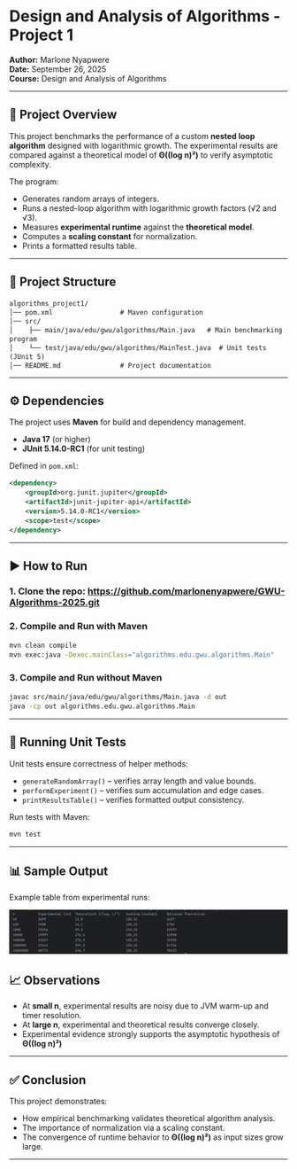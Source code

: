 # Design and Analysis of Algorithms - Project 1

**Author:** Marlone Nyapwere  
**Date:** September 26, 2025  
**Course:** Design and Analysis of Algorithms  

---

## 📌 Project Overview

This project benchmarks the performance of a custom **nested loop algorithm** designed with logarithmic growth. The experimental results are compared against a theoretical model of **Θ((log n)²)** to verify asymptotic complexity.

The program:

- Generates random arrays of integers.
- Runs a nested-loop algorithm with logarithmic growth factors (√2 and √3).
- Measures **experimental runtime** against the **theoretical model**.
- Computes a **scaling constant** for normalization.
- Prints a formatted results table.

---

## 📂 Project Structure

```
algorithms_project1/
│── pom.xml                 # Maven configuration
│── src/
│    ├── main/java/edu/gwu/algorithms/Main.java   # Main benchmarking program
│    └── test/java/edu/gwu/algorithms/MainTest.java  # Unit tests (JUnit 5)
│── README.md               # Project documentation
```

---

## ⚙️ Dependencies

The project uses **Maven** for build and dependency management.

- **Java 17** (or higher)
- **JUnit 5.14.0-RC1** (for unit testing)

Defined in `pom.xml`:

```xml
<dependency>
    <groupId>org.junit.jupiter</groupId>
    <artifactId>junit-jupiter-api</artifactId>
    <version>5.14.0-RC1</version>
    <scope>test</scope>
</dependency>
```

---

## ▶️ How to Run

### 1. Clone the repo: https://github.com/marlonenyapwere/GWU-Algorithms-2025.git

### 2. Compile and Run with Maven

```bash
mvn clean compile
mvn exec:java -Dexec.mainClass="algorithms.edu.gwu.algorithms.Main"
```

### 3. Compile and Run without Maven

```bash
javac src/main/java/edu/gwu/algorithms/Main.java -d out
java -cp out algorithms.edu.gwu.algorithms.Main
```

---

## 🧪 Running Unit Tests

Unit tests ensure correctness of helper methods:

- `generateRandomArray()` – verifies array length and value bounds.  
- `performExperiment()` – verifies sum accumulation and edge cases.  
- `printResultsTable()` – verifies formatted output consistency.

Run tests with Maven:

```bash
mvn test
```

---

## 📊 Sample Output

Example table from experimental runs:

![img.png](img.png)

## 📈 Observations

- At **small n**, experimental results are noisy due to JVM warm-up and timer resolution.
- At **large n**, experimental and theoretical results converge closely.
- Experimental evidence strongly supports the asymptotic hypothesis of **Θ((log n)²)**

---

## ✅ Conclusion

This project demonstrates:

- How empirical benchmarking validates theoretical algorithm analysis.  
- The importance of normalization via a scaling constant.  
- The convergence of runtime behavior to **Θ((log n)²)** as input sizes grow large.

---
